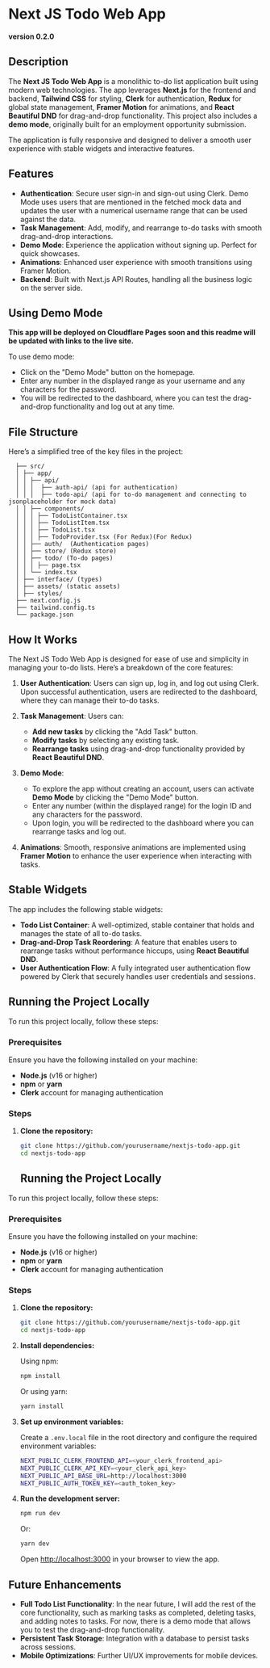# Next JS Todo Web App
**version 0.2.0**
## Description

The **Next JS Todo Web App** is a monolithic to-do list application built using modern web technologies. The app leverages **Next.js** for the frontend and backend, **Tailwind CSS** for styling, **Clerk** for authentication, **Redux** for global state management, **Framer Motion** for animations, and **React Beautiful DND** for drag-and-drop functionality. This project also includes a **demo mode**, originally built for an employment opportunity submission.

The application is fully responsive and designed to deliver a smooth user experience with stable widgets and interactive features.

## Features

- **Authentication**: Secure user sign-in and sign-out using Clerk. Demo Mode uses users that are mentioned in the fetched mock data and updates the user with a numerical username range that can be used against the data.
- **Task Management**: Add, modify, and rearrange to-do tasks with smooth drag-and-drop interactions.
- **Demo Mode**: Experience the application without signing up. Perfect for quick showcases.
- **Animations**: Enhanced user experience with smooth transitions using Framer Motion.
- **Backend**: Built with Next.js API Routes, handling all the business logic on the server side.

## Using Demo Mode

**This app will be deployed on Cloudflare Pages soon and this readme will be updated with links to the live site.**

To use demo mode:

- Click on the "Demo Mode" button on the homepage.
- Enter any number in the displayed range as your username and any characters for the password.
- You will be redirected to the dashboard, where you can test the drag-and-drop functionality and log out at any time.


## File Structure

Here’s a simplified tree of the key files in the project:

```
  ├── src/ 
  │ ├── app/ 
  │ │ ├── api/
  │ │ │  ├── auth-api/ (api for authentication)
  │ │ │  ├── todo-api/ (api for to-do management and connecting to jsonplaceholder for mock data)
  │ │ ├── components/ 
  │ │ │ ├── TodoListContainer.tsx 
  │ │ │ ├── TodoListItem.tsx 
  │ │ │ ├── TodoList.tsx 
  │ │ │ ├── TodoProvider.tsx (For Redux)(For Redux)
  │ │ ├── auth/  (Authentication pages)
  │ │ ├── store/ (Redux store)
  │ │ ├── todo/ (To-do pages)
  │ │ │ ├── page.tsx 
  │ │ └── index.tsx 
  │ ├── interface/ (types)
  │ ├── assets/ (static assets)
  │ ├── styles/ 
  ├── next.config.js 
  ├── tailwind.config.ts 
  └── package.json
```


## How It Works

The Next JS Todo Web App is designed for ease of use and simplicity in managing your to-do lists. Here’s a breakdown of the core features:

1. **User Authentication**: Users can sign up, log in, and log out using Clerk. Upon successful authentication, users are redirected to the dashboard, where they can manage their to-do tasks.

2. **Task Management**: Users can:
    - **Add new tasks** by clicking the "Add Task" button.
    - **Modify tasks** by selecting any existing task.
    - **Rearrange tasks** using drag-and-drop functionality provided by **React Beautiful DND**.

3. **Demo Mode**:
    - To explore the app without creating an account, users can activate **Demo Mode** by clicking the "Demo Mode" button.
    - Enter any number (within the displayed range) for the login ID and any characters for the password.
    - Upon login, you will be redirected to the dashboard where you can rearrange tasks and log out.

4. **Animations**: Smooth, responsive animations are implemented using **Framer Motion** to enhance the user experience when interacting with tasks.

## Stable Widgets

The app includes the following stable widgets:
- **Todo List Container**: A well-optimized, stable container that holds and manages the state of all to-do tasks.
- **Drag-and-Drop Task Reordering**: A feature that enables users to rearrange tasks without performance hiccups, using **React Beautiful DND**.
- **User Authentication Flow**: A fully integrated user authentication flow powered by Clerk that securely handles user credentials and sessions.

## Running the Project Locally

To run this project locally, follow these steps:

### Prerequisites

Ensure you have the following installed on your machine:

- **Node.js** (v16 or higher)
- **npm** or **yarn**
- **Clerk** account for managing authentication

### Steps

1. **Clone the repository:**

   ```bash
   git clone https://github.com/yourusername/nextjs-todo-app.git
   cd nextjs-todo-app
    ```
   ## Running the Project Locally

To run this project locally, follow these steps:

### Prerequisites

Ensure you have the following installed on your machine:

- **Node.js** (v16 or higher)
- **npm** or **yarn**
- **Clerk** account for managing authentication

### Steps

1. **Clone the repository:**

   ```bash
   git clone https://github.com/yourusername/nextjs-todo-app.git
   cd nextjs-todo-app
   ```

2. **Install dependencies:**

   Using npm:

   ```bash
   npm install
   ```

   Or using yarn:

   ```bash
   yarn install
   ```

3. **Set up environment variables:**

   Create a `.env.local` file in the root directory and configure the required environment variables:

   ```bash
   NEXT_PUBLIC_CLERK_FRONTEND_API=<your_clerk_frontend_api>
   NEXT_PUBLIC_CLERK_API_KEY=<your_clerk_api_key>
   NEXT_PUBLIC_API_BASE_URL=http://localhost:3000
   NEXT_PUBLIC_AUTH_TOKEN_KEY=<auth_token_key>
   ```

4. **Run the development server:**

   ```bash
   npm run dev
   ```

   Or:

   ```bash
   yarn dev
   ```

   Open [http://localhost:3000](http://localhost:3000) in your browser to view the app.

## Future Enhancements

- **Full Todo List Functionality**: In the near future, I will add the rest of the core functionality, such as marking tasks as completed, deleting tasks, and adding notes to tasks. For now, there is a demo mode that allows you to test the drag-and-drop functionality.
- **Persistent Task Storage**: Integration with a database to persist tasks across sessions.
- **Mobile Optimizations**: Further UI/UX improvements for mobile devices.
